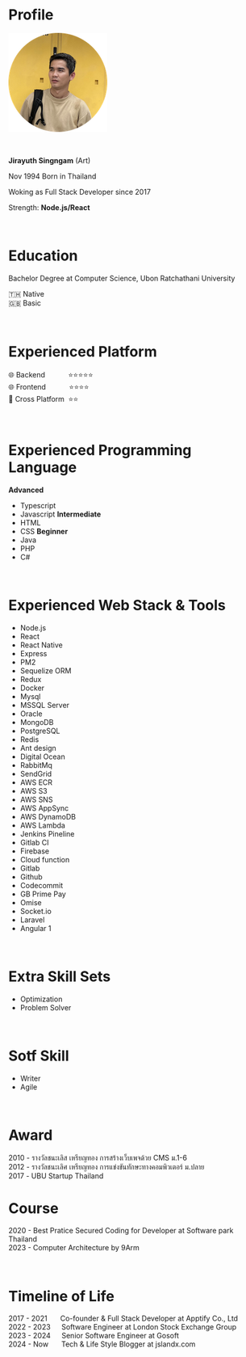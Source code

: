 # Profile

![Jirayuth Singngam](/pages/profile/jirayuth-profile-196-px.png)

<br>

**Jirayuth Singngam** (Art)

Nov 1994 Born in Thailand

Woking as Full Stack Developer since 2017 

Strength: **Node.js/React**

<br>

# Education
Bachelor Degree at Computer Science, Ubon Ratchathani University

🇹🇭 Native <br>
🇬🇧 Basic <br>

<br>

# Experienced Platform
🌐 Backend              &emsp;&emsp;&emsp;⭐⭐⭐⭐⭐ <br>
🌐 Frontend             &emsp;&emsp;&emsp;⭐⭐⭐⭐ <br>
📱 Cross Platform         &nbsp;⭐⭐ <br>

<br>

# Experienced Programming Language
**Advanced** 
* Typescript
* Javascript
**Intermediate**
* HTML
* CSS
**Beginner**
* Java
* PHP
* C#

<br>

# Experienced Web Stack & Tools 
* Node.js
* React
* React Native
* Express
* PM2
* Sequelize ORM
* Redux
* Docker
* Mysql
* MSSQL Server
* Oracle
* MongoDB
* PostgreSQL
* Redis
* Ant design
* Digital Ocean
* RabbitMq
* SendGrid
* AWS ECR
* AWS S3
* AWS SNS
* AWS AppSync
* AWS DynamoDB
* AWS Lambda
* Jenkins Pineline
* Gitlab CI
* Firebase
* Cloud function
* Gitlab
* Github
* Codecommit
* GB Prime Pay
* Omise
* Socket.io
* Laravel
* Angular 1

<br>

# Extra Skill Sets
* Optimization
* Problem Solver

<br>

# Sotf Skill
* Writer
* Agile

<br>

# Award
2010 - รางวัลชนะเลิส เหรียญทอง การสร้างเว็บเพจด้วย CMS ม.1-6 <br>
2012 - รางวัลชนะเลิศ เหรียญทอง การแข่งขันทักษะทางคอมพิวเตอร์ ม.ปลาย <br>
2017 - UBU Startup Thailand <br>

# Course
2020 - Best Pratice Secured Coding for Developer at Software park Thailand <br>
2023 - Computer Architecture by 9Arm

<br>

# Timeline of Life
2017 - 2021 &nbsp;&emsp; Co-founder & Full Stack Developer at Apptify Co., Ltd<br>
2022 - 2023 &emsp; Software Engineer at London Stock Exchange Group <br>
2023 - 2024 &emsp; Senior Software Engineer at Gosoft <br>
2024 - Now  &nbsp;&emsp; Tech & Life Style Blogger at jslandx.com <br>